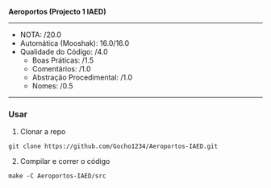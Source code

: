__Aeroportos (Projecto 1 IAED)__
___
- NOTA: /20.0
- Automática (Mooshak): 16.0/16.0
- Qualidade do Código: /4.0
  * Boas Práticas: /1.5
  * Comentários: /1.0
  * Abstração Procedimental: /1.0
  * Nomes: /0.5
___
### Usar
1. Clonar a repo
```
git clone https://github.com/Gocho1234/Aeroportos-IAED.git
```
2. Compilar e correr o código
```
make -C Aeroportos-IAED/src
```
